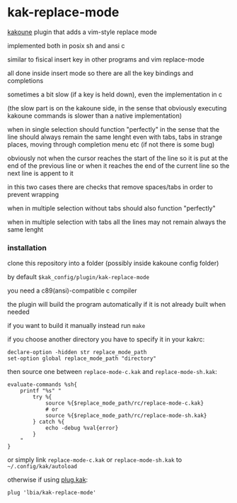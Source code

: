 # kak-replace-mode

[kakoune](https://github.com/mawww/kakoune)
plugin that adds a vim-style replace mode

implemented both in posix sh and ansi c

similar to fisical insert key in other programs and vim replace-mode

all done inside insert mode so there are all the key bindings and
completions

sometimes a bit slow (if a key is held down), even the implementation in c

(the slow part is on the kakoune side, in the sense that obviously
executing kakoune commands is slower than a native implementation)

when in single selection should function "perfectly" in the sense that the
line should always remain the same lenght even with tabs, tabs in strange
places, moving through completion menu etc (if not there is some bug)

obviously not when the cursor reaches the start of the line
so it is put at the end of the previous line or when it reaches the end
of the current line so the next line is appent to it

in this two cases there are checks that remove spaces/tabs in order
to prevent wrapping

when in multiple selection without tabs should also function "perfectly"

when in multiple selection with tabs all the lines may not remain
always the same lenght

### installation

clone this repository into a folder (possibly inside kakoune config folder)

by default `$kak_config/plugin/kak-replace-mode`

you need a c89(ansi)-compatible c compiler

the plugin will build the program automatically if it is not already
built when needed

if you want to build it manually instead run `make`

if you choose another directory you have to specify it in your kakrc:
```
declare-option -hidden str replace_mode_path
set-option global replace_mode_path "directory"
```
then source one between `replace-mode-c.kak` and `replace-mode-sh.kak`:
```
evaluate-commands %sh{
    printf "%s" "
        try %{
            source %{$replace_mode_path/rc/replace-mode-c.kak}
            # or
            source %{$replace_mode_path/rc/replace-mode-sh.kak}
        } catch %{
            echo -debug %val{error}
        }
    "
}
```
or simply link `replace-mode-c.kak` or `replace-mode-sh.kak` to
`~/.config/kak/autoload`

otherwise if using [plug.kak](https://github.com/andreyorst/plug.kak):
```
plug 'lbia/kak-replace-mode'
```
